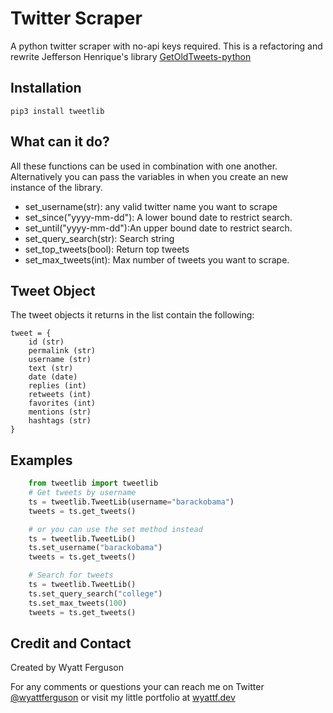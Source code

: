 # Twitter Scraper
A python twitter scraper with no-api keys required. This is a refactoring and rewrite Jefferson Henrique's library [GetOldTweets-python](https://github.com/Jefferson-Henrique/GetOldTweets-python)

## Installation 
    pip3 install tweetlib


## What can it do?
All these functions can be used in combination with one another. Alternatively you can pass the variables in when you create an new instance of the library.


- set_username(str): any valid twitter name you want to scrape
- set_since("yyyy-mm-dd"): A lower bound date to restrict search.
- set_until("yyyy-mm-dd"):An upper bound date to restrict search.
- set_query_search(str): Search string
- set_top_tweets(bool): Return top tweets
- set_max_tweets(int): Max number of tweets you want to scrape.


## Tweet Object
The tweet objects it returns in the list contain the following:

    tweet = {
        id (str)
        permalink (str)
        username (str)
        text (str)
        date (date)
        replies (int)
        retweets (int)
        favorites (int)
        mentions (str)
        hashtags (str)
    }


## Examples

``` python
    from tweetlib import tweetlib
    # Get tweets by username
    ts = tweetlib.TweetLib(username="barackobama")
    tweets = ts.get_tweets()

    # or you can use the set method instead
    ts = tweetlib.TweetLib()
    ts.set_username("barackobama")
    tweets = ts.get_tweets()

    # Search for tweets
    ts = tweetlib.TweetLib()
    ts.set_query_search("college")
    ts.set_max_tweets(100)
    tweets = ts.get_tweets()
```    


## Credit and Contact

Created by Wyatt Ferguson 

For any comments or questions your can reach me on Twitter [@wyattferguson](https://twitter.com/wyattferguson) or visit my little portfolio at [wyattf.dev](https://wyattf.dev)
